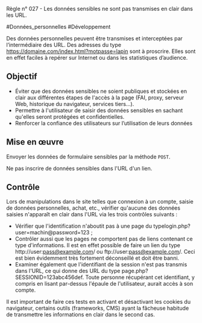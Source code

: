 
Règle n° 027  - Les données sensibles ne sont pas transmises en clair dans les URL.

#Données_personnelles #Développement

Des données personnelles peuvent être transmises et interceptées par l’intermédiaire des URL. Des adresses du type https://domaine.com/index.html?motpasse=lapin sont à proscrire. Elles sont en effet faciles à repérer sur Internet ou dans les statistiques d’audience.

Objectif
--------

*   Éviter que des données sensibles ne soient publiques et stockées en clair aux différentes étapes de l'accès à la page (FAI, proxy, serveur Web, historique du navigateur, services tiers…).
*   Permettre à l'utilisateur de saisir des données sensibles en sachant qu'elles seront protégées et confidentielles.
*   Renforcer la confiance des utilisateurs sur l’utilisation de leurs données

Mise en œuvre
-------------

Envoyer les données de formulaire sensibles par la méthode `POST`.

Ne pas inscrire de données sensibles dans l'URL d'un lien.

Contrôle
--------

Lors de manipulations dans le site telles que connexion à un compte, saisie de données personnelles, achat, etc., vérifier qu'aucune des données saisies n'apparaît en clair dans l'URL via les trois contrôles suivants :

*   Vérifier que l'identification n'aboutit pas à une page du typelogin.php?user=machin@password=123 ;
*   Contrôler aussi que les pages ne comportent pas de liens contenant ce type d'informations. Il est en effet possible de faire un lien du type http://user:pass@example.com/ ou ftp://user:pass@example.com/. Ceci est bien évidemment très fortement déconseillé et doit être banni.
*   Examiner également que l'identifiant de la session n'est pas transmis dans l'URL, ce qui donne des URL du type page.php?SESSIONID=123abc456def. Toute personne récupérant cet identifiant, y compris en lisant par-dessus l'épaule de l'utilisateur, aurait accès à son compte.

Il est important de faire ces tests en activant et désactivant les cookies du navigateur, certains outils (frameworks, CMS) ayant la fâcheuse habitude de transmettre les informations en clair dans le second cas.
